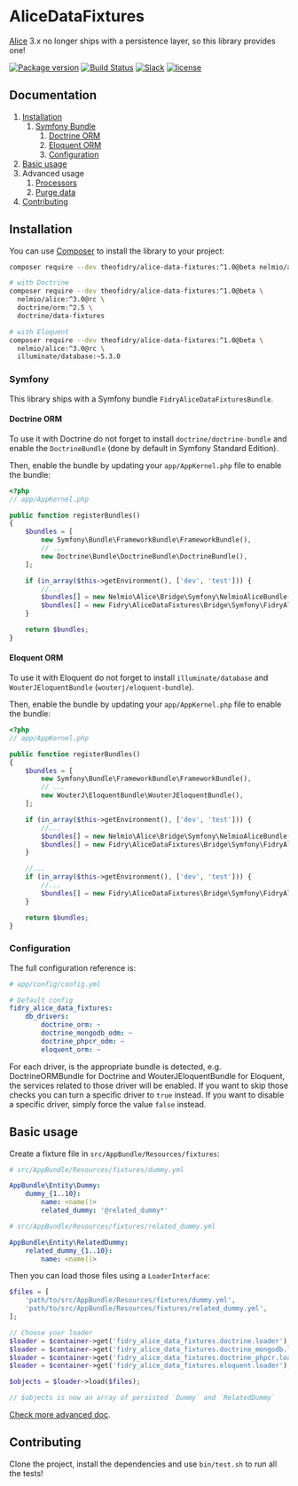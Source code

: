 AliceDataFixtures
===========

[Alice](https://github.com/nelmio/alice) 3.x no longer ships with a persistence layer, so this library provides one!

[![Package version](https://img.shields.io/packagist/vpre/theofidry/alice-data-fixtures.svg?style=flat-square)](https://packagist.org/packages/theofidry/alice-data-fixtures)
[![Build Status](https://img.shields.io/travis/theofidry/AliceDataFixtures/master.svg?style=flat-square)](https://travis-ci.org/theofidry/AliceDataFixtures?branch=master)
[![Slack](https://img.shields.io/badge/slack-%23alice--fixtures-red.svg?style=flat-square)](https://symfony-devs.slack.com/shared_invite/MTYxMjcxMjc0MTc5LTE0OTA3ODE4OTQtYzc4NWVmMzRmZQ)
[![license](https://img.shields.io/badge/license-MIT-red.svg?style=flat-square)](LICENSE)


## Documentation

1. [Installation](#installation)
    1. [Symfony Bundle](#symfony)
        1. [Doctrine ORM](#doctrine-orm)
        1. [Eloquent ORM](#eloquent-orm)
        1. [Configuration](#configuration)
1. [Basic usage](#basic-usage)
1. Advanced usage
    1. [Processors](doc/processors.md)
    1. [Purge data](doc/purge_data.md)
1. [Contributing](#contributing)


## Installation

You can use [Composer](https://getcomposer.org/) to install the library to your project:

```bash
composer require --dev theofidry/alice-data-fixtures:^1.0@beta nelmio/alice:^3.0@rc

# with Doctrine
composer require --dev theofidry/alice-data-fixtures:^1.0@beta \
  nelmio/alice:^3.0@rc \
  doctrine/orm:^2.5 \
  doctrine/data-fixtures

# with Eloquent
composer require --dev theofidry/alice-data-fixtures:^1.0@beta \
  nelmio/alice:^3.0@rc \
  illuminate/database:~5.3.0
```


### Symfony

This library ships with a Symfony bundle `FidryAliceDataFixturesBundle`.


#### Doctrine ORM

To use it with Doctrine do not forget to install `doctrine/doctrine-bundle`
and enable the `DoctrineBundle` (done by default in Symfony Standard Edition).

Then, enable the bundle by updating your `app/AppKernel.php` file to enable the bundle:

```php
<?php
// app/AppKernel.php

public function registerBundles()
{
    $bundles = [
        new Symfony\Bundle\FrameworkBundle\FrameworkBundle(),
        // ...
        new Doctrine\Bundle\DoctrineBundle\DoctrineBundle(),
    ];

    if (in_array($this->getEnvironment(), ['dev', 'test'])) {
        //...
        $bundles[] = new Nelmio\Alice\Bridge\Symfony\NelmioAliceBundle();
        $bundles[] = new Fidry\AliceDataFixtures\Bridge\Symfony\FidryAliceDataFixturesBundle();
    }

    return $bundles;
}
```

#### Eloquent ORM

To use it with Eloquent do not forget to install `illuminate/database` and
`WouterJEloquentBundle` (`wouterj/eloquent-bundle`).

Then, enable the bundle by updating your `app/AppKernel.php` file to enable the bundle:

```php
<?php
// app/AppKernel.php

public function registerBundles()
{
    $bundles = [
        new Symfony\Bundle\FrameworkBundle\FrameworkBundle(),
        // ...
        new WouterJ\EloquentBundle\WouterJEloquentBundle(),
    ];

    if (in_array($this->getEnvironment(), ['dev', 'test'])) {
        //...
        $bundles[] = new Nelmio\Alice\Bridge\Symfony\NelmioAliceBundle();
        $bundles[] = new Fidry\AliceDataFixtures\Bridge\Symfony\FidryAliceDataFixturesBundle();
    }

    //...
    if (in_array($this->getEnvironment(), ['dev', 'test'])) {
        //...
        $bundles[] = new Fidry\AliceDataFixtures\Bridge\Symfony\FidryAliceDataFixturesBundle();
    }

    return $bundles;
}
```


### Configuration

The full configuration reference is:

```yaml
# app/config/config.yml

# Default config
fidry_alice_data_fixtures:
    db_drivers:
        doctrine_orm: ~
        doctrine_mongodb_odm: ~
        doctrine_phpcr_odm: ~
        eloquent_orm: ~
```

For each driver, is the appropriate bundle is detected, e.g. DoctrineORMBundle for Doctrine and WouterJEloquentBundle
for Eloquent, the services related to those driver will be enabled. If you want to skip those checks you can turn
a specific driver to `true` instead. If you want to disable a specific driver, simply force the value `false` instead.


## Basic usage

Create a fixture file in `src/AppBundle/Resources/fixtures`:

```yaml
# src/AppBundle/Resources/fixtures/dummy.yml

AppBundle\Entity\Dummy:
    dummy_{1..10}:
        name: <name()>
        related_dummy: '@related_dummy*'
```

```yaml
# src/AppBundle/Resources/fixtures/related_dummy.yml

AppBundle\Entity\RelatedDummy:
    related_dummy_{1..10}:
        name: <name()>
```

Then you can load those files using a `LoaderInterface`:

```php
$files = [
    'path/to/src/AppBundle/Resources/fixtures/dummy.yml',
    'path/to/src/AppBundle/Resources/fixtures/related_dummy.yml',
];

// Choose your loader
$loader = $container->get('fidry_alice_data_fixtures.doctrine.loader');         // For Doctrine ORM
$loader = $container->get('fidry_alice_data_fixtures.doctrine_mongodb.loader'); // For Doctrine MongoDB ODM
$loader = $container->get('fidry_alice_data_fixtures.doctrine_phpcr.loader');   // For Doctrine PHPCR
$loader = $container->get('fidry_alice_data_fixtures.eloquent.loader');         // For Eloquent ORM

$objects = $loader->load($files);

// $objects is now an array of persisted `Dummy` and `RelatedDummy`
```

[Check more advanced doc](#documentation).


## Contributing

Clone the project, install the dependencies and use `bin/test.sh` to run all the tests!

